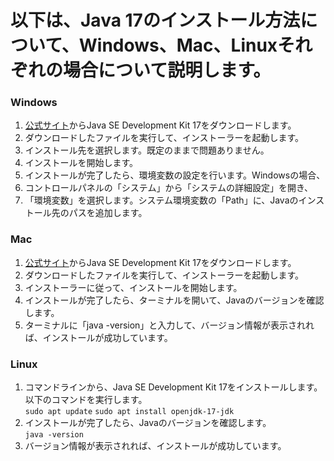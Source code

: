 # 以下は、Java 17のインストール方法について、Windows、Mac、Linuxそれぞれの場合について説明します。

### Windows<br>
1. [公式サイト](https://www.oracle.com/jp/java/technologies/downloads/#jdk19-windows)からJava SE Development Kit 17をダウンロードします。<br>
2. ダウンロードしたファイルを実行して、インストーラーを起動します。<br>
3. インストール先を選択します。既定のままで問題ありません。<br>
4. インストールを開始します。<br>
5. インストールが完了したら、環境変数の設定を行います。Windowsの場合、<br>
6. コントロールパネルの「システム」から「システムの詳細設定」を開き、<br>
7. 「環境変数」を選択します。システム環境変数の「Path」に、Javaのインストール先のパスを追加します。<br>
### Mac<br>
1. [公式サイト](https://www.oracle.com/jp/java/technologies/downloads/#jdk19-mac)からJava SE Development Kit 17をダウンロードします。<br>
2. ダウンロードしたファイルを実行して、インストーラーを起動します。<br>
3. インストーラーに従って、インストールを開始します。<br>
4. インストールが完了したら、ターミナルを開いて、Javaのバージョンを確認します。<br>
5. ターミナルに「java -version」と入力して、バージョン情報が表示されれば、インストールが成功しています。<br>
### Linux<br>
1. コマンドラインから、Java SE Development Kit 17をインストールします。以下のコマンドを実行します。<br>
```sudo apt update```
```sudo apt install openjdk-17-jdk ```
2. インストールが完了したら、Javaのバージョンを確認します。<br>
```java -version```
3. バージョン情報が表示されれば、インストールが成功しています。<br>